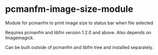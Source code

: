 pcmanfm-image-size-module
=========================

Module for pcmanfm to print image size to status bar when file selected

Requires pcmanfm and libfm version 1.2.0 and above.
Also depends on Imagemagick.

Can be built outside of pcmanfm and libfm tree and installed separately.
